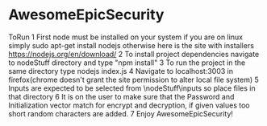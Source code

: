 # AwesomeEpicSecurity
ToRun
1 First node must be installed on your system if you are on linux simply sudo apt-get install nodejs
otherwise here is the site with installers https://nodejs.org/en/download/
2 To install project dependencies navigate to nodeStuff directory and type "npm install"
3 To run the project in the same directory type nodejs index.js
4 Navigate to localhost:3003 in firefox(chrome doesn't grant the site permission to alter local file system)
5 Inputs are expected to be selected from  \nodeStuff\inputs so place files in that directory
6 It is on the user to make sure that the Password and Initialization
vector match for encrypt and decryption, if given values too short random
characters are added.
7 Enjoy AwesomeEpicSecurity!